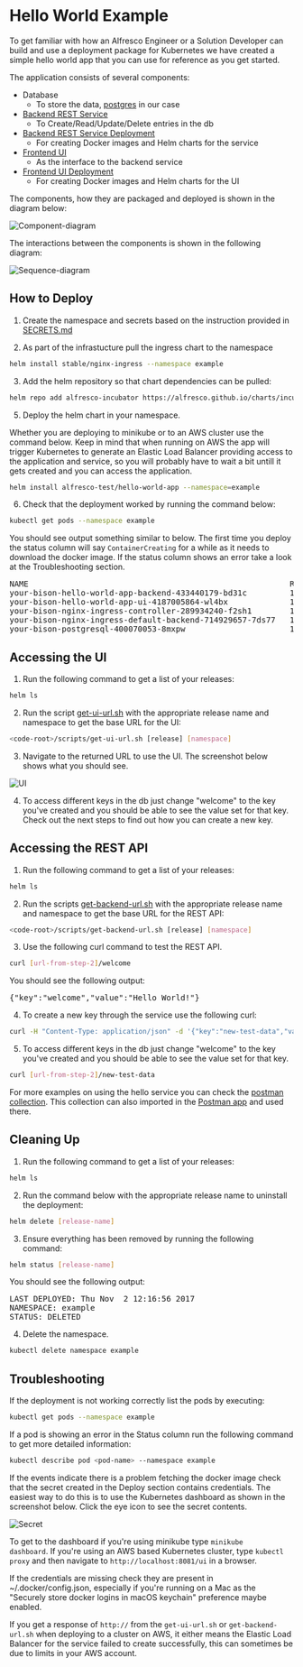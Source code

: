# Hello World Example

To get familiar with how an Alfresco Engineer or a Solution Developer can build and use a deployment package for Kubernetes we have created a simple hello world app that you can use for reference as you get started.

The application consists of several components:
* Database
	* To store the data, [postgres](https://github.com/kubernetes/charts/tree/master/stable/postgresql) in our case
* [Backend REST Service](https://github.com/Alfresco/alfresco-anaxes-hello-world-service)
	* To Create/Read/Update/Delete entries in the db
* [Backend REST Service Deployment](https://github.com/Alfresco/alfresco-anaxes-hello-world-service-deployment)
	* For creating Docker images and Helm charts for the service
* [Frontend UI](https://github.com/Alfresco/alfresco-anaxes-hello-world-ui)
	* As the interface to the backend service
* [Frontend UI Deployment](https://github.com/Alfresco/alfresco-anaxes-hello-world-ui-deployment)
	* For creating Docker images and Helm charts for the UI

The components, how they are packaged and deployed is shown in the diagram below:

![Component-diagram](./diagrams/component-diagram.png "component-diagram")

The interactions between the components is shown in the following diagram:

![Sequence-diagram](./diagrams/sequence-diagram.png "sequence-diagram")

## How to Deploy

1. Create the namespace and secrets based on the instruction provided in [SECRETS.md](https://github.com/Alfresco/alfresco-anaxes-shipyard/blob/master/SECRETS.md)

2. As part of the infrastucture pull the ingress chart to the namespace
```bash
helm install stable/nginx-ingress --namespace example    
```

3. Add the helm repository so that chart dependencies can be pulled:

```bash
helm repo add alfresco-incubator https://alfresco.github.io/charts/incubator
```

5. Deploy the helm chart in your namespace.

Whether you are deploying to minikube or to an AWS cluster use the command below. Keep in mind that when running on AWS the app will trigger Kubernetes to generate an Elastic Load Balancer providing access to the application and service, so you will probably have to wait a bit untill it gets created and you can access the application.

```bash
helm install alfresco-test/hello-world-app --namespace=example
```

6. Check that the deployment worked by running the command below:

```bash
kubectl get pods --namespace example
```

You should see output something similar to below. The first time you deploy the status column will say <code>ContainerCreating</code> for a while as it needs to download the docker image. If the status column shows an error take a look at the Troubleshooting section.

<pre>
NAME                                                       READY     STATUS    RESTARTS   AGE
your-bison-hello-world-app-backend-433440179-bd31c         1/1       Running   0          37m
your-bison-hello-world-app-ui-4187005864-wl4bx             1/1       Running   0          37m
your-bison-nginx-ingress-controller-289934240-f2sh1        1/1       Running   0          37m
your-bison-nginx-ingress-default-backend-714929657-7ds77   1/1       Running   0          37m
your-bison-postgresql-400070053-8mxpw                      1/1       Running   0          37m
</pre>

## Accessing the UI

1. Run the following command to get a list of your releases:

```bash
helm ls
```

2. Run the script [get-ui-url.sh](https://github.com/Alfresco/alfresco-anaxes-hello-world-ui-deployment/tree/master/scripts/get-ui-url.sh) with the appropriate release name and namespace to get the base URL for the UI:

```bash
<code-root>/scripts/get-ui-url.sh [release] [namespace]
```

3. Navigate to the returned URL to use the UI. The screenshot below shows what you should see.

![UI](./diagrams/app-ui.png)

4. To access different keys in the db just change "welcome" to the key you've created and you should be able to see the value set for that key.
Check out the next steps to find out how you can create a new key.

## Accessing the REST API

1. Run the following command to get a list of your releases:

```bash
helm ls
```

2. Run the scripts [get-backend-url.sh](https://github.com/Alfresco/alfresco-anaxes-hello-world-service-deployment/tree/master/scripts/get-backend-url.sh) with the appropriate release name and namespace to get the base URL for the REST API:


```bash
<code-root>/scripts/get-backend-url.sh [release] [namespace]
```

3. Use the following curl command to test the REST API.

```bash
curl [url-from-step-2]/welcome
```

You should see the following output:

<pre>
{"key":"welcome","value":"Hello World!"}
</pre>

4. To create a new key through the service use the following curl:

```bash
curl -H "Content-Type: application/json" -d '{"key":"new-test-data","value":"Test 1,2,3"}' [url-from-step-2]
```

5. To access different keys in the db just change "welcome" to the key you've created and you should be able to see the value set for that key.

```bash
curl [url-from-step-2]/new-test-data
```
For more examples on using the hello service you can check the [postman collection](https://github.com/Alfresco/alfresco-anaxes-hello-world-service/blob/38185d9d3c9f9c50d8e867c915a214d3279cb896/src/test/postman/hello-service-test-collection.json).
This collection can also imported in the [Postman app](https://www.getpostman.com/docs/) and used there.

## Cleaning Up

1. Run the following command to get a list of your releases:

```bash
helm ls
```

2. Run the command below with the appropriate release name to uninstall the deployment:

```bash
helm delete [release-name]
```

3. Ensure everything has been removed by running the following command:

```bash
helm status [release-name]
```

You should see the following output:

<pre>
LAST DEPLOYED: Thu Nov  2 12:16:56 2017
NAMESPACE: example
STATUS: DELETED
</pre>

4. Delete the namespace.

```bash
kubectl delete namespace example
```

## Troubleshooting

If the deployment is not working correctly list the pods by executing:

```bash
kubectl get pods --namespace example
```

If a pod is showing an error in the Status column run the following command to get more detailed information:

```bash
kubectl describe pod <pod-name> --namespace example
```

If the events indicate there is a problem fetching the docker image check that the secret created in the Deploy section contains credentials. The easiest way to do this is to use the Kubernetes dashboard as shown in the screenshot below. Click the eye icon to see the secret contents.

![Secret](./diagrams/secrets-in-dashboard.png)

To get to the dashboard if you're using minikube type <code>minikube dashboard</code>. If you're using an AWS based Kubernetes cluster, type <code>kubectl proxy</code> and then navigate to <code>http://localhost:8081/ui</code> in a browser.

If the credentials are missing check they are present in ~/.docker/config.json, especially if you're running on a Mac as the "Securely store docker logins in macOS keychain" preference maybe enabled.

If you get a response of <code>http://</code> from the <code>get-ui-url.sh</code> or <code>get-backend-url.sh</code> when deploying to a cluster on AWS, it either means the Elastic Load Balancer for the service failed to create successfully, this can sometimes be due to limits in your AWS account.
